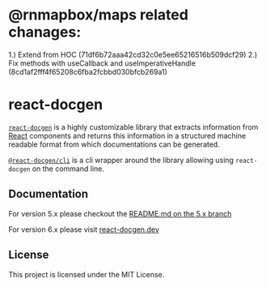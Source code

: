 # @rnmapbox/maps related chanages:

1.) Extend from HOC (71df6b72aaa42cd32c0e5ee65216516b509dcf29)
2.) Fix methods with useCallback and useImperativeHandle (8cd1af2fff4f65208c6fba2fcbbd030bfcb269a1)

# react-docgen

[`react-docgen`](./packages/react-docgen/) is a highly customizable library that
extracts information from [React](https://reactjs.org/) components and returns
this information in a structured machine readable format from which
documentations can be generated.

[`@react-docgen/cli`](./packages/react-docgen-cli/) is a cli wrapper around the
library allowing using `react-docgen` on the command line.

## Documentation

For version 5.x please checkout the
[README.md on the 5.x branch](https://github.com/reactjs/react-docgen/blob/5.x/README.md)

For version 6.x please visit [react-docgen.dev](https://react-docgen.dev)

## License

This project is licensed under the MIT License.
